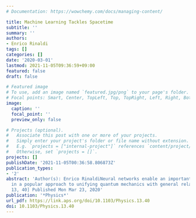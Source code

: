 ```yaml
---
# Documentation: https://wowchemy.com/docs/managing-content/

title: Machine Learning Tackles Spacetime
subtitle: ''
summary: ''
authors:
- Enrico Rinaldi
tags: []
categories: []
date: '2020-03-01'
lastmod: 2021-11-05T09:36:59+09:00
featured: false
draft: false

# Featured image
# To use, add an image named `featured.jpg/png` to your page's folder.
# Focal points: Smart, Center, TopLeft, Top, TopRight, Left, Right, BottomLeft, Bottom, BottomRight.
image:
  caption: ''
  focal_point: ''
  preview_only: false

# Projects (optional).
#   Associate this post with one or more of your projects.
#   Simply enter your project's folder or file name without extension.
#   E.g. `projects = ["internal-project"]` references `content/project/deep-learning/index.md`.
#   Otherwise, set `projects = []`.
projects: []
publishDate: '2021-11-05T00:36:58.806873Z'
publication_types:
- '2'
abstract: 'Author(s): Enrico RinaldiNeural networks enable an important calculation
  in a popular approach to unifying quantum mechanics with general relativity.[Physics
  13, 40] Published Mon Mar 23, 2020'
publication: '*Physics*'
url_pdf: https://link.aps.org/doi/10.1103/Physics.13.40
doi: 10.1103/Physics.13.40
---
```

